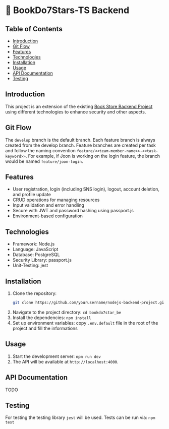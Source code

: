 # 🌌 BookDo7Stars-TS Backend

## Table of Contents
- [Introduction](#introduction)
- [Git Flow](#git-flow)
- [Features](#features)
- [Technologies](#technologies)
- [Installation](#installation)
- [Usage](#usage)
- [API Documentation](#api-documentation)
- [Testing](#testing)

## Introduction
This project is an extension of the existing [Book Store Backend Project](https://github.com/7CodeCrew/book-store-be) using different technologies to enhance security and other aspects.

## Git Flow
The `develop` branch is the default branch. Each feature branch is always created from the develop branch. Feature branches are created per task and follow the naming convention `feature/<<team-member-name>>-<<task-keyword>>`. For example, if Joon is working on the login feature, the branch would be named `feature/joon-login`.

## Features
- User registration, login (including SNS login), logout, account deletion, and profile update
- CRUD operations for managing resources
- Input validation and error handling
- Secure with JWT and password hashing using passport.js
- Environment-based configuration

## Technologies
- Framework: Node.js
- Language: JavaScript
- Database: PostgreSQL
- Security Library: passport.js
- Unit-Testing: jest

## Installation
1. Clone the repository:
   ```sh
   git clone https://github.com/yourusername/nodejs-backend-project.git
2. Navigate to the project directory:
   `cd bookdo7star_be`
3. Install the dependencies:
   `npm install`
4. Set up environment variables:
   copy `.env.default` file in the root of the project and fill the informations

## Usage
1. Start the development server:
   `npm run dev`
2. The API will be available at `http://localhost:4000`.

## API Documentation
TODO

## Testing
For testing the testing library `jest` will be used.
Tests can be run via:
   `npm test`
 
